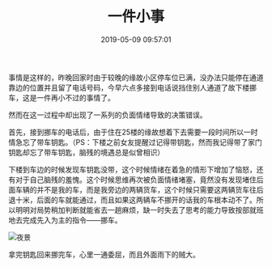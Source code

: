 ﻿---
title: 一件小事
date: 2019-05-09 09:57:01
tags:
categories:
- 杂文
---

事情是这样的，昨晚回家时由于较晚的缘故小区停车位已满，没办法只能停在通道靠边的位置并且留了电话号码，今早六点多接到电话说挡住别人通道了故下楼挪车，这是一件再小不过的事情了。

然而在这一过程中却出现了一系列的负面情绪导致的决策错误。

首先，接到挪车的电话后，由于住在25楼的缘故想着下去需要一段时间所以一时情急忘了带车钥匙。（PS：下楼之前女友提醒过记得带钥匙，然而我记得带了家门钥匙却忘了带车钥匙，脑残的境遇总是似曾相识）

下楼到车边的时候发现车钥匙没带，这个时候情绪在着急的情形下增加了恼怒，还有对于自己脑残的羞愧。这个时候思维再次被负面情绪堵塞，竟然没有发现堵住后面车辆的并不是我的车，而是我旁边的两辆货车，这个时候只需要这两辆货车往后退十米，后面的车就能通过，而且如果这两辆车不挪开的话我的车根本动不了。所以明明对局势稍加判断就能省去一趟麻烦，缺一时失去了思考的能力导致按部就班地去完成先入为主的指令——挪车。

![夜景](/images/night.jpg)

拿完钥匙回来挪完车，心里一通委屈，而且外面雨下的贼大。
